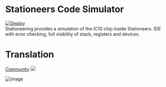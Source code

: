 # Stationeers Code Simulator
[![Deploy](https://github.com/Stationeers-ic/stationeers-code-simulator/actions/workflows/main.yml/badge.svg)](https://github.com/Stationeers-ic/stationeers-code-simulator/actions/workflows/main.yml)  
Stationeering provides a simulation of the IC10 chip inside Stationeers. IDE with error checking, full visibility of stack, registers and devices.

# Translation

[Community](https://translate.traineratwot.site/engage/ic10/)
[![](http://translate.traineratwot.site/widget/ic10/locales/en/multi-auto.svg)](http://translate.traineratwot.site/engage/ic10/)

![image](https://github.com/Stationeers-ic/stationeers-code-simulator/assets/41589091/5a9a9306-3347-4349-9037-ab47d05f0979)
